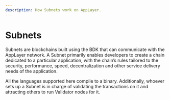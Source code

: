 ```yaml
---
description: How Subnets work on AppLayer.
---
```


# Subnets

Subnets are blockchains built using the BDK that can communicate with the AppLayer network. A Subnet primarily enables developers to create a chain dedicated to a particular application, with the chain’s rules tailored to the security, performance, speed, decentralization and other service delivery needs of the application.

All the languages supported here compile to a binary. Additionally, whoever sets up a Subnet is in charge of validating the transactions on it and attracting others to run Validator nodes for it.
